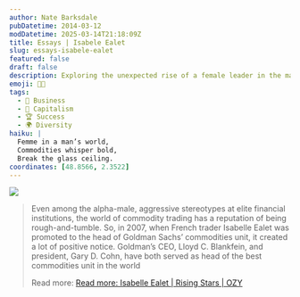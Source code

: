 ```yaml
---
author: Nate Barksdale
pubDatetime: 2014-03-12
modDatetime: 2025-03-14T21:18:09Z
title: Essays | Isabele Ealet
slug: essays-isabele-ealet
featured: false
draft: false
description: Exploring the unexpected rise of a female leader in the male-dominated world of commodity trading.
emoji: 👩‍💼
tags:
  - 💼 Business
  - 💼 Capitalism
  - 🏆 Success
  - 🌍 Diversity
haiku: |
  Femme in a man’s world,  
  Commodities whisper bold,  
  Break the glass ceiling.
coordinates: [48.8566, 2.3522]
---
```


[![](@assets/images/ozy.png)](http://www.ozy.com)

> Even among the alpha-male, aggressive stereotypes at elite financial institutions, the world of commodity trading has a reputation of being rough-and-tumble. So, in 2007, when French trader Isabelle Ealet was promoted to the head of Goldman Sachs’ commodities unit, it created a lot of positive notice. Goldman’s CEO, Lloyd C. Blankfein, and president, Gary D. Cohn, have both served as head of the best commodities unit in the world
>
> Read more: [Read more: Isabelle Ealet | Rising Stars | OZY](https://www.google.com/search?q=%22Read%20more%3A%20Isabelle%20Ealet%20%7C%20Rising%20Stars%20%7C%20OZY%22%20ozy.com)
